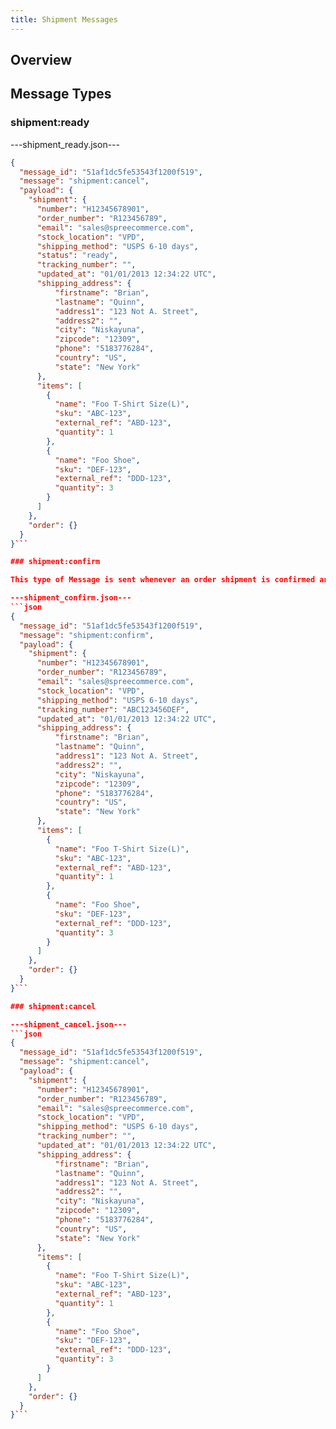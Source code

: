 ```yaml
---
title: Shipment Messages
---
```


## Overview

## Message Types

### shipment:ready

---shipment_ready.json---
```json
{
  "message_id": "51af1dc5fe53543f1200f519",
  "message": "shipment:cancel",
  "payload": {
    "shipment": {
      "number": "H12345678901",
      "order_number": "R123456789",
      "email": "sales@spreecommerce.com",
      "stock_location": "VPD",
      "shipping_method": "USPS 6-10 days",
      "status": "ready",
      "tracking_number": "",
      "updated_at": "01/01/2013 12:34:22 UTC",
      "shipping_address": {
          "firstname": "Brian",
          "lastname": "Quinn",
          "address1": "123 Not A. Street",
          "address2": "",
          "city": "Niskayuna",
          "zipcode": "12309",
          "phone": "5183776284",
          "country": "US",
          "state": "New York"
      },
      "items": [
        {
          "name": "Foo T-Shirt Size(L)",
          "sku": "ABC-123",
          "external_ref": "ABD-123",
          "quantity": 1
        },
        {
          "name": "Foo Shoe",
          "sku": "DEF-123",
          "external_ref": "DDD-123",
          "quantity": 3
        }
      ]
    },
    "order": {}
  }
}```

### shipment:confirm

This type of Message is sent whenever an order shipment is confirmed and sent. It includes the tracking information so the customer can use it to track his/her order.

---shipment_confirm.json---
```json
{
  "message_id": "51af1dc5fe53543f1200f519",
  "message": "shipment:confirm",
  "payload": {
    "shipment": {
      "number": "H12345678901",
      "order_number": "R123456789",
      "email": "sales@spreecommerce.com",
      "stock_location": "VPD",
      "shipping_method": "USPS 6-10 days",
      "tracking_number": "ABC123456DEF",
      "updated_at": "01/01/2013 12:34:22 UTC",
      "shipping_address": {
          "firstname": "Brian",
          "lastname": "Quinn",
          "address1": "123 Not A. Street",
          "address2": "",
          "city": "Niskayuna",
          "zipcode": "12309",
          "phone": "5183776284",
          "country": "US",
          "state": "New York"
      },
      "items": [
        {
          "name": "Foo T-Shirt Size(L)",
          "sku": "ABC-123",
          "external_ref": "ABD-123",
          "quantity": 1
        },
        {
          "name": "Foo Shoe",
          "sku": "DEF-123",
          "external_ref": "DDD-123",
          "quantity": 3
        }
      ]
    },
    "order": {}
  }
}```

### shipment:cancel

---shipment_cancel.json---
```json
{
  "message_id": "51af1dc5fe53543f1200f519",
  "message": "shipment:cancel",
  "payload": {
    "shipment": {
      "number": "H12345678901",
      "order_number": "R123456789",
      "email": "sales@spreecommerce.com",
      "stock_location": "VPD",
      "shipping_method": "USPS 6-10 days",
      "tracking_number": "",
      "updated_at": "01/01/2013 12:34:22 UTC",
      "shipping_address": {
          "firstname": "Brian",
          "lastname": "Quinn",
          "address1": "123 Not A. Street",
          "address2": "",
          "city": "Niskayuna",
          "zipcode": "12309",
          "phone": "5183776284",
          "country": "US",
          "state": "New York"
      },
      "items": [
        {
          "name": "Foo T-Shirt Size(L)",
          "sku": "ABC-123",
          "external_ref": "ABD-123",
          "quantity": 1
        },
        {
          "name": "Foo Shoe",
          "sku": "DEF-123",
          "external_ref": "DDD-123",
          "quantity": 3
        }
      ]
    },
    "order": {}
  }
}```
